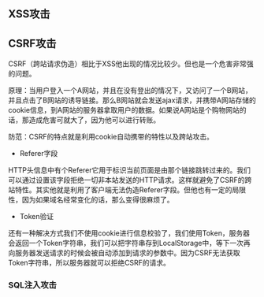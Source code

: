 ## XSS攻击

## CSRF攻击

CSRF（跨站请求伪造）相比于XSS他出现的情况比较少。但也是一个危害非常强的问题。

原理：当用户登入一个A网站，并且在没有登出的情况下，又访问了一个B网站，并且点击了B网站的诱导链接。那么B网站就会发送ajax请求，并携带A网站存储的cookie信息，到A网站的服务器拿取用户的数据。如果说A网站是个购物网站的话，那造成危害可就大了，因为他可以进行转账。

防范：CSRF的特点就是利用cookie自动携带的特性以及跨站攻击。

- Referer字段

HTTP头信息中有个Referer它用于标识当前页面是由那个链接跳转过来的。我们可以通过设置该字段拒绝一切非本站发送的HTTP请求。这样就避免了CSRF的跨站特性。其实他就是利用了客户端无法伪造Referer字段。但他也有一定的局限性，因为如果域名经常变化的话，那么变得很麻烦了。

- Token验证

还有一种解决方式我们不使用cookie进行信息校验了，我们使用Token，服务器会返回一个Token字符串，我们可以把字符串存到LocalStorage中，等下一次再向服务器发送请求的时候会被自动添加到请求的参数中。因为CSRF无法获取Token字符串，所以服务器就可以拒绝CSRF的请求。

### SQL注入攻击


